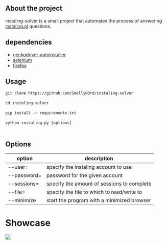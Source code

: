 ## About the project
instaling-solver is a small project that automates the process of answering [instaling.pl](https://instaling.pl/) questions.


## dependencies
- [geckodriver-autoinstaller](https://pypi.org/project/geckodriver-autoinstaller/)
- [selenium](https://pypi.org/project/selenium/)
- [firefox](https://www.mozilla.org/firefox/new/)


## Usage

`git clone https://github.com/SmellyN3rd/instaling-solver`</br></br>
`cd instaling-solver`</br></br>
`pip install -r requirements.txt`</br></br>
`python instaling.py [options]`</br></br>


## Options
option        | description
------------- | -------------
--user=       | specify the instaling account to use
--password=   | password for the given account
--sessions=   | specify the amount of sessions to complete
--file=       | specify the file to which to read/write to
--minimize    | start the program with a minimized browser


# Showcase
<img src="https://media.giphy.com/media/njjiYq0zcxNpkfeV02/giphy.gif" >
